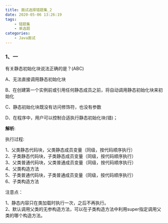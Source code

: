 ```yaml
---
title: 面试选择错题集_2
date: 2020-05-06 13:26:19
tags: 
    - 错题集
    - 单选题
categories:
    - Java面试
---
```

### 1、一

有关静态初始化块说法正确的是？(ABC)

A、无法直接调用静态初始化块

B、在创建第一个实例前或引用任何静态成员之前，将自动调用静态初始化块来初始化

C、静态初始化块既没有访问修饰符，也没有参数

D、在程序中，用户可以控制合适执行静态初始化块(错)；

**解析**:

执行过程: 

1、父类静态代码块，父类静态成员变量（同级，按代码顺序执行）  
2、子类静态代码块，子类静态成员变量（同级，按代码顺序执行）  
3、父类普通代码块，父类普通成员变量（同级，按代码顺序执行）  
4、父类构造方法  
5、子类普通代码块，子类普通成员变量（同级，按代码顺序执行）  
6、子类构造方法  

注意点： 

1、静态内容只在类加载时执行一次，之后不再执行。  
2、默认调用父类的无参构造方法，可以在子类构造方法中利用super指定调用父类的哪个构造方法。
